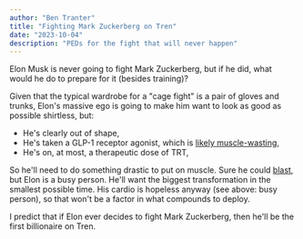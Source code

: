 ```yaml
---
author: "Ben Tranter"
title: "Fighting Mark Zuckerberg on Tren"
date: "2023-10-04"
description: "PEDs for the fight that will never happen"
---
```


Elon Musk is never going to fight Mark Zuckerberg, but if he did, what would he do to prepare for it (besides training)?

Given that the typical wardrobe for a "cage fight" is a pair of gloves and trunks, Elon's massive ego is going to make him want to look as good as possible shirtless, but:

* He's clearly out of shape,
* He's taken a GLP-1 receptor agonist, which is [likely muscle-wasting](https://www.ncbi.nlm.nih.gov/pmc/articles/PMC6711418/),
* He's on, at most, a therapeutic dose of TRT,

So he'll need to do something drastic to put on muscle. Sure he could [blast](https://en.wiktionary.org/wiki/blasting), but Elon is a busy person. He'll want the biggest transformation in the smallest possible time. His cardio is hopeless anyway (see above: busy person), so that won't be a factor in what compounds to deploy.

I predict that if Elon ever decides to fight Mark Zuckerberg, then he'll be the first billionaire on Tren.
